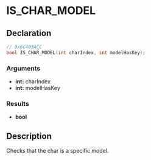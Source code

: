 # IS_CHAR_MODEL

## Declaration
```cpp
// 0x6C403ACC
bool IS_CHAR_MODEL(int charIndex, int modelHasKey);
```

### Arguments
- **int:** charIndex
- **int:** modelHasKey

### Results
- **bool**

## Description
Checks that the char is a specific model.